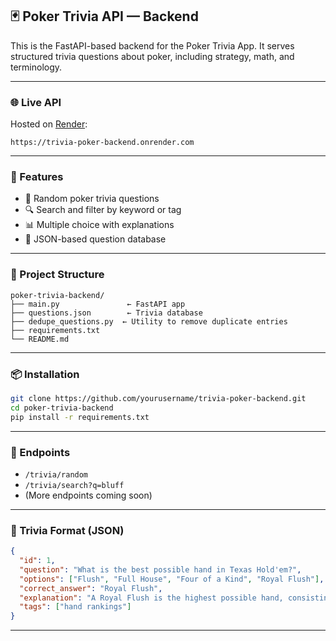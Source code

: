 ## 🃏 Poker Trivia API — Backend

This is the FastAPI-based backend for the Poker Trivia App. It serves structured trivia questions about poker, including strategy, math, and terminology.

---

### 🌐 Live API

Hosted on [Render](https://render.com):

```
https://trivia-poker-backend.onrender.com
```

---

### 🚀 Features

* 🎲 Random poker trivia questions
* 🔍 Search and filter by keyword or tag
* 📊 Multiple choice with explanations
* 📁 JSON-based question database

---

### 📁 Project Structure

```
poker-trivia-backend/
├── main.py               ← FastAPI app
├── questions.json        ← Trivia database
├── dedupe_questions.py  ← Utility to remove duplicate entries
├── requirements.txt
└── README.md
```

---

### 📦 Installation

```bash
git clone https://github.com/yourusername/trivia-poker-backend.git
cd poker-trivia-backend
pip install -r requirements.txt
```

---

### 🧪 Endpoints

* `/trivia/random`
* `/trivia/search?q=bluff`
* (More endpoints coming soon)

---

### 🧠 Trivia Format (JSON)

```json
{
  "id": 1,
  "question": "What is the best possible hand in Texas Hold'em?",
  "options": ["Flush", "Full House", "Four of a Kind", "Royal Flush"],
  "correct_answer": "Royal Flush",
  "explanation": "A Royal Flush is the highest possible hand, consisting of A-K-Q-J-10 of the same suit.",
  "tags": ["hand rankings"]
}
```

---
